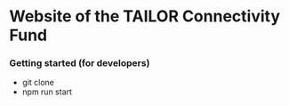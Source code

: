 # Website of the TAILOR Connectivity Fund

### Getting started (for developers)
- git clone
- npm run start